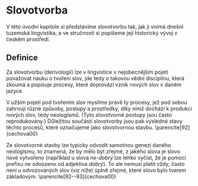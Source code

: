 # Slovotvorba

V této úvodní kapitole si představíme slovotvorbu tak, jak ji vnímá dnešní tuzemská lingvistika, a ve stručnosti si popíšeme její historický vývoj v českém prostředí.

## Definice

Za slovotvorbu (derivologii) lze v lingvistice v nejobecnějším pojetí považovat nauku o tvoření slov, jde tedy o takovou vědní disciplínu, která zkoumá a popisuje procesy, které doprovází vznik nových slov v daném jazyce.

V užším pojetí pod tvořením slov myslíme právě ty procesy, jež pod sebou zahrnují různé způsoby, postupy a prostředky, díky nimž dochází k produkci nových slov, tedy neologismů. (Tyto slovotvorné postupy jsou často reprodukovány.) Důležitou součástí slovotvorby jsou pak výsledné stavy těchto procesů, které označujeme jako slovotvornou stavbu.  \parencite[92]{cechova00}

Ze slovotvorné stavby lze typicky odvodit samotnou genezi daného neologismu, to znamená, že by mělo být zřejmé, z jakého slova je slovo nové vytvořeno (například u slova *ne-dobrý* lze lehko vyčíst, že je pomocí prefixu *ne* odvozeno od adjektiva *dobrý*). To ale nemusí platit vždy, často není u odvozovaných slov (viz níže) úplně zřejmé, které slovo bylo tvarem základovým. \parencite[92--93]{cechova00}